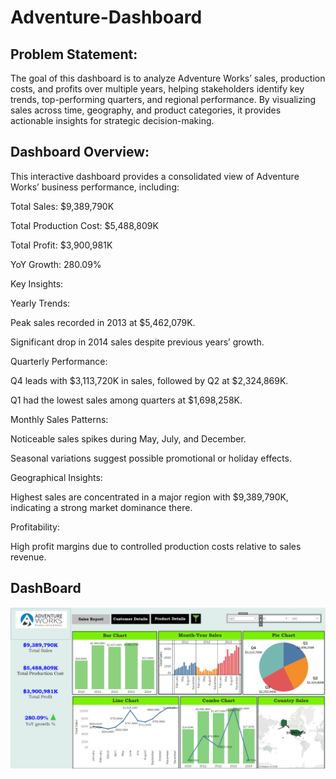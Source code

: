 # Adventure-Dashboard

## Problem Statement:
The goal of this dashboard is to analyze Adventure Works’ sales, production costs, and profits over multiple years, helping stakeholders identify key trends, top-performing quarters, and regional performance. By visualizing sales across time, geography, and product categories, it provides actionable insights for strategic decision-making.

## Dashboard Overview:
This interactive dashboard provides a consolidated view of Adventure Works’ business performance, including:

Total Sales: $9,389,790K

Total Production Cost: $5,488,809K

Total Profit: $3,900,981K

YoY Growth: 280.09%

Key Insights:

Yearly Trends:

Peak sales recorded in 2013 at $5,462,079K.

Significant drop in 2014 sales despite previous years’ growth.

Quarterly Performance:

Q4 leads with $3,113,720K in sales, followed by Q2 at $2,324,869K.

Q1 had the lowest sales among quarters at $1,698,258K.

Monthly Sales Patterns:

Noticeable sales spikes during May, July, and December.

Seasonal variations suggest possible promotional or holiday effects.

Geographical Insights:

Highest sales are concentrated in a major region with $9,389,790K, indicating a strong market dominance there.

Profitability:

High profit margins due to controlled production costs relative to sales revenue.

## DashBoard
![Dashboard Preview](https://github.com/nishantdalvi05/Adventure-Dashboard/blob/main/Dashboard.png)
